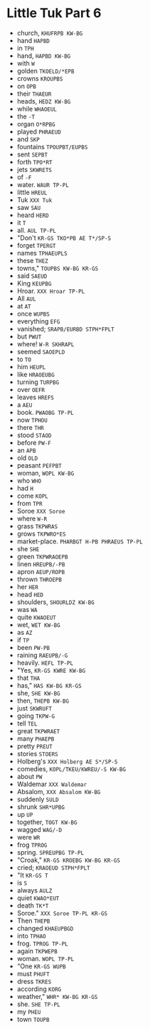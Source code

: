 # Little Tuk Part 6

* church, `KHUFRPB KW-BG`
* hand `HAPBD`
* in `TPH`
* hand, `HAPBD KW-BG`
* with `W`
* golden `TKOELD/*EPB`
* crowns `KROUPBS`
* on `OPB`
* their `THAEUR`
* heads, `HEDZ KW-BG`
* while `WHAOEUL`
* the `-T`
* organ `O*RPBG`
* played `PHRAEUD`
* and `SKP`
* fountains `TPOUPBT/EUPBS`
* sent `SEPBT`
* forth `TPO*RT`
* jets `SKWRETS`
* of `-F`
* water. `WAUR TP-PL`
* little `HREUL`
* Tuk `XXX Tuk`
* saw `SAU`
* heard `HERD`
* it `T`
* all. `AUL TP-PL`
* "Don't `KR-GS TKO*PB AE T*/SP-S`
* forget `TPERGT`
* names `TPHAEUPLS`
* these `THEZ`
* towns," `TOUPBS KW-BG KR-GS`
* said `SAEUD`
* King `KEUPBG`
* Hroar. `XXX Hroar TP-PL`
* All `AUL`
* at `AT`
* once `WUPBS`
* everything `EFG`
* vanished; `SRAPB/EURBD STPH*FPLT`
* but `PWUT`
* where! `W-R SKHRAPL`
* seemed `SAOEPLD`
* to `TO`
* him `HEUPL`
* like `HRAOEUBG`
* turning `TURPBG`
* over `OEFR`
* leaves `HREFS`
* a `AEU`
* book. `PWAOBG TP-PL`
* now `TPHOU`
* there `THR`
* stood `STAOD`
* before `PW-F`
* an `APB`
* old `OLD`
* peasant `PEFPBT`
* woman, `WOPL KW-BG`
* who `WHO`
* had `H`
* come `KOPL`
* from `TPR`
* Soroe `XXX Soroe`
* where `W-R`
* grass `TKPWRAS`
* grows `TKPWRO*ES`
* market-place. `PHARBGT H-PB PHRAEUS TP-PL`
* she `SHE`
* green `TKPWRAOEPB`
* linen `HREUPB/-PB`
* apron `AEUP/ROPB`
* thrown `THROEPB`
* her `HER`
* head `HED`
* shoulders, `SHOURLDZ KW-BG`
* was `WA`
* quite `KWAOEUT`
* wet, `WET KW-BG`
* as `AZ`
* if `TP`
* been `PW-PB`
* raining `RAEUPB/-G`
* heavily. `HEFL TP-PL`
* "Yes, `KR-GS KWRE KW-BG`
* that `THA`
* has," `HAS KW-BG KR-GS`
* she, `SHE KW-BG`
* then, `THEPB KW-BG`
* just `SKWRUFT`
* going `TKPW-G`
* tell `TEL`
* great `TKPWRAET`
* many `PHAEPB`
* pretty `PREUT`
* stories `STOERS`
* Holberg's `XXX Holberg AE S*/SP-S`
* comedies, `KOPL/TKEU/KWREU/-S KW-BG`
* about `PW`
* Waldemar `XXX Waldemar`
* Absalom, `XXX Absalom KW-BG`
* suddenly `SULD`
* shrunk `SHR*UPBG`
* up `UP`
* together, `TOGT KW-BG`
* wagged `WAG/-D`
* were `WR`
* frog `TPROG`
* spring. `SPREUPBG TP-PL`
* "Croak," `KR-GS KROEBG KW-BG KR-GS`
* cried; `KRAOEUD STPH*FPLT`
* "It `KR-GS T`
* is `S`
* always `AULZ`
* quiet `KWAO*EUT`
* death `TK*T`
* Soroe." `XXX Soroe TP-PL KR-GS`
* Then `THEPB`
* changed `KHAEUPBGD`
* into `TPHAO`
* frog. `TPROG TP-PL`
* again `TKPWEPB`
* woman. `WOPL TP-PL`
* "One `KR-GS WUPB`
* must `PHUFT`
* dress `TKRES`
* according `KORG`
* weather," `WHR* KW-BG KR-GS`
* she. `SHE TP-PL`
* my `PHEU`
* town `TOUPB`
